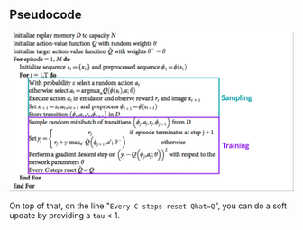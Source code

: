 ## Pseudocode
![pseudocode.png](../_imgs/ddqn_pseudocode.png)

On top of that, on the line "`Every C steps reset Qhat=Q`", you can do a soft update
by providing a `tau` < 1.
